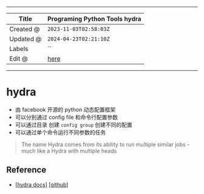 -----

| Title     | Programing Python Tools hydra                        |
| --------- | ---------------------------------------------------- |
| Created @ | `2023-11-03T02:58:03Z`                               |
| Updated @ | `2024-04-23T02:21:10Z`                               |
| Labels    | \`\`                                                 |
| Edit @    | [here](https://github.com/junxnone/xwiki/issues/298) |

-----

# hydra

  - 由 facebook 开源的 python 动态配置框架
  - 可以分别通过 config file 和命令行配置参数
  - 可以通过目录 创建 `config group` 创建不同的配置
  - 可以通过单个命令运行不同参数的任务

> The name Hydra comes from its ability to run multiple similar jobs -
> much like a Hydra with multiple heads

## Reference

  - \[[hydra docs](https://hydra.cc/docs/intro/)\]
    \[[github](https://github.com/facebookresearch/hydra)\]
